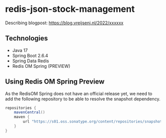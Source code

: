 # redis-json-stock-management

Describing blogpost: https://blog.vreijsenj.nl/2022/xxxxxx

## Technologies
* Java 17
* Spring Boot 2.6.4
* Spring Data Redis
* Redis OM Spring (PREVIEW)

## Using Redis OM Spring Preview
As the RedisOM Spring does not have an official release yet, we need to add the following repository to be able to resolve the snapshot dependency.

```groovy
repositories {
	mavenCentral()
	maven {
		url "https://s01.oss.sonatype.org/content/repositories/snapshots"
	}
}
```